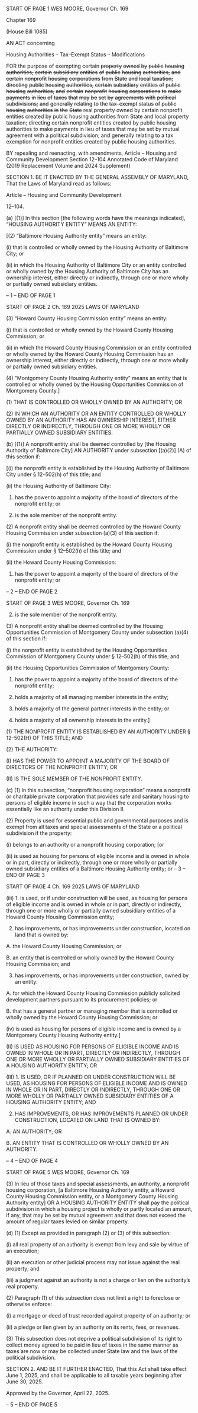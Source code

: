 START OF PAGE 1
WES MOORE, Governor Ch. 169

Chapter 169

(House Bill 1085)

AN ACT concerning

Housing Authorities – Tax–Exempt Status – Modifications

FOR the purpose of exempting certain ~~property~~ ~~owned~~ ~~by~~ ~~public~~ ~~housing~~ ~~authorities,~~
~~certain~~ ~~subsidiary~~ ~~entities~~ ~~of~~ ~~public~~ ~~housing~~ ~~authorities,~~ ~~and~~ ~~certain~~ ~~nonprofit~~
~~housing~~ ~~corporations~~ ~~from~~ ~~State~~ ~~and~~ ~~local~~ ~~taxation;~~ ~~directing~~ ~~public~~ ~~housing~~
~~authorities,~~ ~~certain~~ ~~subsidiary~~ ~~entities~~ ~~of~~ ~~public~~ ~~housing~~ ~~authorities,~~ ~~and~~ ~~certain~~
~~nonprofit~~ ~~housing~~ ~~corporations~~ ~~to~~ ~~make~~ ~~payments~~ ~~in~~ ~~lieu~~ ~~of~~ ~~taxes~~ ~~that~~ ~~may~~ ~~be~~ ~~set~~ ~~by~~
~~agreements~~ ~~with~~ ~~political~~ ~~subdivisions;~~ ~~and~~ ~~generally~~ ~~relating~~ ~~to~~ ~~the~~ ~~tax–exempt~~
~~status~~ ~~of~~ ~~public~~ ~~housing~~ ~~authorities~~ ~~in~~ ~~the~~ ~~State~~ real property owned by certain
nonprofit entities created by public housing authorities from State and local property
taxation; directing certain nonprofit entities created by public housing authorities to
make payments in lieu of taxes that may be set by mutual agreement with a political
subdivision; and generally relating to a tax exemption for nonprofit entities created
by public housing authorities.

BY repealing and reenacting, with amendments,
Article – Housing and Community Development
Section 12–104
Annotated Code of Maryland
(2019 Replacement Volume and 2024 Supplement)

SECTION 1. BE IT ENACTED BY THE GENERAL ASSEMBLY OF MARYLAND,
That the Laws of Maryland read as follows:

Article – Housing and Community Development

12–104.

(a) [(1)] In this section [the following words have the meanings indicated],
“HOUSING AUTHORITY ENTITY” MEANS AN ENTITY:

[(2) “Baltimore Housing Authority entity” means an entity:

(i) that is controlled or wholly owned by the Housing Authority of
Baltimore City; or

(ii) in which the Housing Authority of Baltimore City or an entity
controlled or wholly owned by the Housing Authority of Baltimore City has an ownership
interest, either directly or indirectly, through one or more wholly or partially owned
subsidiary entities.

– 1 –
END OF PAGE 1

START OF PAGE 2
Ch. 169 2025 LAWS OF MARYLAND

(3) “Howard County Housing Commission entity” means an entity:

(i) that is controlled or wholly owned by the Howard County
Housing Commission; or

(ii) in which the Howard County Housing Commission or an entity
controlled or wholly owned by the Howard County Housing Commission has an ownership
interest, either directly or indirectly, through one or more wholly or partially owned
subsidiary entities.

(4) “Montgomery County Housing Authority entity” means an entity that
is controlled or wholly owned by the Housing Opportunities Commission of Montgomery
County.]

(1) THAT IS CONTROLLED OR WHOLLY OWNED BY AN AUTHORITY; OR

(2) IN WHICH AN AUTHORITY OR AN ENTITY CONTROLLED OR WHOLLY
OWNED BY AN AUTHORITY HAS AN OWNERSHIP INTEREST, EITHER DIRECTLY OR
INDIRECTLY, THROUGH ONE OR MORE WHOLLY OR PARTIALLY OWNED SUBSIDIARY
ENTITIES.

(b) [(1)] A nonprofit entity shall be deemed controlled by [the Housing Authority
of Baltimore City] AN AUTHORITY under subsection [(a)(2)] (A) of this section if:

[(i) the nonprofit entity is established by the Housing Authority of
Baltimore City under § 12–502(h) of this title; and

(ii) the Housing Authority of Baltimore City:

1. has the power to appoint a majority of the board of
directors of the nonprofit entity; or

2. is the sole member of the nonprofit entity.

(2) A nonprofit entity shall be deemed controlled by the Howard County
Housing Commission under subsection (a)(3) of this section if:

(i) the nonprofit entity is established by the Howard County
Housing Commission under § 12–502(h) of this title; and

(ii) the Howard County Housing Commission:

1. has the power to appoint a majority of the board of
directors of the nonprofit entity; or

– 2 –
END OF PAGE 2

START OF PAGE 3
WES MOORE, Governor Ch. 169

2. is the sole member of the nonprofit entity.

(3) A nonprofit entity shall be deemed controlled by the Housing
Opportunities Commission of Montgomery County under subsection (a)(4) of this section if:

(i) the nonprofit entity is established by the Housing Opportunities
Commission of Montgomery County under § 12–502(h) of this title; and

(ii) the Housing Opportunities Commission of Montgomery County:

1. has the power to appoint a majority of the board of
directors of the nonprofit entity;

2. holds a majority of all managing member interests in the
entity;

3. holds a majority of the general partner interests in the
entity; or

4. holds a majority of all ownership interests in the entity.]

(1) THE NONPROFIT ENTITY IS ESTABLISHED BY AN AUTHORITY
UNDER § 12–502(H) OF THIS TITLE; AND

(2) THE AUTHORITY:

(I) HAS THE POWER TO APPOINT A MAJORITY OF THE BOARD OF
DIRECTORS OF THE NONPROFIT ENTITY; OR

(II) IS THE SOLE MEMBER OF THE NONPROFIT ENTITY.

(c) (1) In this subsection, “nonprofit housing corporation” means a nonprofit
or charitable private corporation that provides safe and sanitary housing to persons of
eligible income in such a way that the corporation works essentially like an authority under
this Division II.

(2) Property is used for essential public and governmental purposes and is
exempt from all taxes and special assessments of the State or a political subdivision if the
property:

(i) belongs to an authority or a nonprofit housing corporation; [or

(ii) is used as housing for persons of eligible income and is owned in
whole or in part, directly or indirectly, through one or more wholly or partially owned
subsidiary entities of a Baltimore Housing Authority entity; or
– 3 –
END OF PAGE 3

START OF PAGE 4
Ch. 169 2025 LAWS OF MARYLAND

(iii) 1. is used, or if under construction will be used, as housing
for persons of eligible income and is owned in whole or in part, directly or indirectly,
through one or more wholly or partially owned subsidiary entities of a Howard County
Housing Commission entity;

2. has improvements, or has improvements under
construction, located on land that is owned by:

A. the Howard County Housing Commission; or

B. an entity that is controlled or wholly owned by the Howard
County Housing Commission; and

3. has improvements, or has improvements under
construction, owned by an entity:

A. for which the Howard County Housing Commission
publicly solicited development partners pursuant to its procurement policies; or

B. that has a general partner or managing member that is
controlled or wholly owned by the Howard County Housing Commission; or

(iv) is used as housing for persons of eligible income and is owned by
a Montgomery County Housing Authority entity.]

(II) IS USED AS HOUSING FOR PERSONS OF ELIGIBLE INCOME
AND IS OWNED IN WHOLE OR IN PART, DIRECTLY OR INDIRECTLY, THROUGH ONE OR
MORE WHOLLY OR PARTIALLY OWNED SUBSIDIARY ENTITIES OF A HOUSING
AUTHORITY ENTITY; OR

(III) 1. IS USED, OR IF PLANNED OR UNDER CONSTRUCTION
WILL BE USED, AS HOUSING FOR PERSONS OF ELIGIBLE INCOME AND IS OWNED IN
WHOLE OR IN PART, DIRECTLY OR INDIRECTLY, THROUGH ONE OR MORE WHOLLY
OR PARTIALLY OWNED SUBSIDIARY ENTITIES OF A HOUSING AUTHORITY ENTITY;
AND

2. HAS IMPROVEMENTS, OR HAS IMPROVEMENTS
PLANNED OR UNDER CONSTRUCTION, LOCATED ON LAND THAT IS OWNED BY:

A. AN AUTHORITY; OR

B. AN ENTITY THAT IS CONTROLLED OR WHOLLY OWNED
BY AN AUTHORITY.

– 4 –
END OF PAGE 4

START OF PAGE 5
WES MOORE, Governor Ch. 169

(3) In lieu of those taxes and special assessments, an authority, a nonprofit
housing corporation, [a Baltimore Housing Authority entity, a Howard County Housing
Commission entity, or a Montgomery County Housing Authority entity] OR A HOUSING
AUTHORITY ENTITY shall pay the political subdivision in which a housing project is wholly
or partly located an amount, if any, that may be set by mutual agreement and that does
not exceed the amount of regular taxes levied on similar property.

(d) (1) Except as provided in paragraph (2) or (3) of this subsection:

(i) all real property of an authority is exempt from levy and sale by
virtue of an execution;

(ii) an execution or other judicial process may not issue against the
real property; and

(iii) a judgment against an authority is not a charge or lien on the
authority’s real property.

(2) Paragraph (1) of this subsection does not limit a right to foreclose or
otherwise enforce:

(i) a mortgage or deed of trust recorded against property of an
authority; or

(ii) a pledge or lien given by an authority on its rents, fees, or
revenues.

(3) This subsection does not deprive a political subdivision of its right to
collect money agreed to be paid in lieu of taxes in the same manner as taxes are now or may
be collected under State law and the laws of the political subdivision.

SECTION 2. AND BE IT FURTHER ENACTED, That this Act shall take effect June
1, 2025, and shall be applicable to all taxable years beginning after June 30, 2025.

Approved by the Governor, April 22, 2025.

– 5 –
END OF PAGE 5